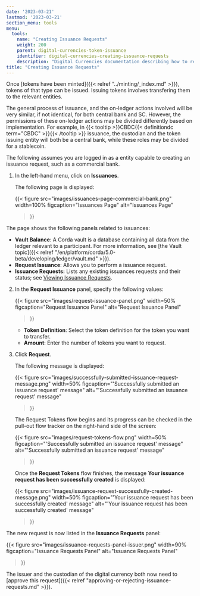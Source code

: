```yaml
---
date: '2023-03-21'
lastmod: '2023-03-21'
section_menu: tools
menu:
  tools:
    name: "Creating Issuance Requests"
    weight: 200
    parent: digital-currencies-token-issuance
    identifier: digital-currencies-creating-issuance-requests
    description: "Digital Currencies documentation describing how to request an issuance of tokens via the GUI"
title: "Creating Issuance Requests"
---
```


Once [tokens have been minted]({{< relref "../minting/_index.md" >}}), tokens of that type can be issued. Issuing tokens involves transfering them to the relevant entities.  

The general process of issuance, and the on-ledger actions involved will be very similar, if not identical, for both central bank  and SC. However, the permissions of these on-ledger actions may be divided differently based on implementation. For example, in {{< tooltip >}}CBDC{{< definitiondc term="CBDC" >}}{{< /tooltip >}} issuance, the custodian and the token issuing entity will both be a central bank, while these roles may be divided for a stablecoin.

The following assumes you are logged in as a entity capable to creating an issuance request, such as a commercial bank.

1. In the left-hand menu, click on **Issuances**.

   The following page is displayed:
   
   {{< 
      figure
	  src="images/issuances-page-commercial-bank.png"
      width=100%
	  figcaption="Issuances Page"
	  alt="Issuances Page"
   >}}

  The page shows the following panels related to issuances:

  * **Vault Balance**: A Corda vault is a database containing all data from the ledger relevant to a participant. For more information, see [the Vault topic]({{< relref "/en/platform/corda/5.0-beta/developing/ledger/vault.md" >}}).
  * **Request Issuance**: Allows you to perform a issuance request.
  * **Issuance Requests:** Lists any existing issuances requests and their status; see [Viewing Issuance Requests](viewing-issuance-requests.md).

2. In the **Request Issuance** panel, specify the following values:

   {{< 
      figure
	  src="images/request-issuance-panel.png"
      width=50%
	  figcaption="Request Issuance Panel"
	  alt="Request Issuance Panel"
   >}}


   * **Token Definition**: Select the token definition for the token you want to transfer.
   * **Amount**: Enter the number of tokens you want to request.
   
3. Click **Request**. 

   The following message is displayed:
   
   {{< 
      figure
	  src="images/successfully-submitted-issuance-request-message.png"
      width=50%
	  figcaption="'Successfully submitted an issuance request' message"
	  alt="'Successfully submitted an issuance request' message"
   >}}
   
   The Request Tokens flow begins and its progress can be checked in the pull-out flow tracker on the right-hand side of the screen:

   {{< 
      figure
	  src="images/request-tokens-flow.png"
      width=50%
	  figcaption="'Successfully submitted an issuance request' message"
	  alt="'Successfully submitted an issuance request' message"
   >}}
   
   Once the **Request Tokens** flow finishes, the message **Your issuance request has been successfully created** is displayed:

   {{< 
      figure
	  src="images/issuance-request-successfully-created-message.png"
      width=50%
	  figcaption="'Your issuance request has been successfully created' message"
	  alt="'Your issuance request has been successfully created' message"
   >}}

The new request is now listed in the **Issuance Requests** panel:

   {{< 
      figure
	  src="images/issuance-requests-panel-issuer.png"
      width=90%
	  figcaption="Issuance Requests Panel"
	  alt="Issuance Requests Panel"
   >}}

The issuer and the custodian of the digital currency both now need to [approve this request]({{< relref "approving-or-rejecting-issuance-requests.md" >}}).